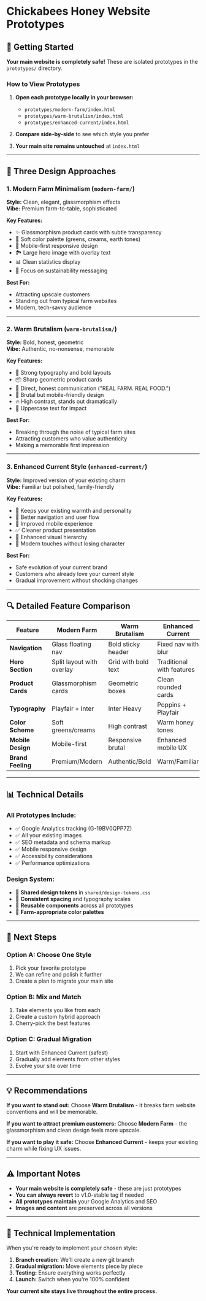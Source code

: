 # Chickabees Honey Website Prototypes

## 🚀 Getting Started

**Your main website is completely safe!** These are isolated prototypes in the `prototypes/` directory.

### How to View Prototypes

1. **Open each prototype locally in your browser:**
   - `prototypes/modern-farm/index.html`
   - `prototypes/warm-brutalism/index.html` 
   - `prototypes/enhanced-current/index.html`

2. **Compare side-by-side** to see which style you prefer

3. **Your main site remains untouched** at `index.html`

---

## 🎨 Three Design Approaches

### 1. Modern Farm Minimalism (`modern-farm/`)

**Style:** Clean, elegant, glassmorphism effects  
**Vibe:** Premium farm-to-table, sophisticated  

**Key Features:**
- ✨ Glassmorphism product cards with subtle transparency
- 🎨 Soft color palette (greens, creams, earth tones)  
- 📱 Mobile-first responsive design
- 🏞️ Large hero image with overlay text
- 📊 Clean statistics display
- 🎯 Focus on sustainability messaging

**Best For:** 
- Attracting upscale customers
- Standing out from typical farm websites
- Modern, tech-savvy audience

---

### 2. Warm Brutalism (`warm-brutalism/`)

**Style:** Bold, honest, geometric  
**Vibe:** Authentic, no-nonsense, memorable  

**Key Features:**
- 💪 Strong typography and bold layouts
- 📦 Sharp geometric product cards
- 🎯 Direct, honest communication ("REAL FARM. REAL FOOD.")
- 📱 Brutal but mobile-friendly design
- 🔥 High contrast, stands out dramatically
- 📢 Uppercase text for impact

**Best For:**
- Breaking through the noise of typical farm sites
- Attracting customers who value authenticity
- Making a memorable first impression

---

### 3. Enhanced Current Style (`enhanced-current/`)

**Style:** Improved version of your existing charm  
**Vibe:** Familiar but polished, family-friendly  

**Key Features:**
- 🌟 Keeps your existing warmth and personality
- 🔄 Better navigation and user flow
- 📱 Improved mobile experience
- ✅ Cleaner product presentation
- 🎨 Enhanced visual hierarchy
- 💫 Modern touches without losing character

**Best For:**
- Safe evolution of your current brand
- Customers who already love your current style  
- Gradual improvement without shocking changes

---

## 🔍 Detailed Feature Comparison

| Feature | Modern Farm | Warm Brutalism | Enhanced Current |
|---------|-------------|----------------|------------------|
| **Navigation** | Glass floating nav | Bold sticky header | Fixed nav with blur |
| **Hero Section** | Split layout with overlay | Grid with bold text | Traditional with features |  
| **Product Cards** | Glassmorphism cards | Geometric boxes | Clean rounded cards |
| **Typography** | Playfair + Inter | Inter Heavy | Poppins + Playfair |
| **Color Scheme** | Soft greens/creams | High contrast | Warm honey tones |
| **Mobile Design** | Mobile-first | Responsive brutal | Enhanced mobile UX |
| **Brand Feeling** | Premium/Modern | Authentic/Bold | Warm/Familiar |

---

## 📊 Technical Details

### All Prototypes Include:
- ✅ Google Analytics tracking (G-19BV0QPP7Z)
- ✅ All your existing images
- ✅ SEO metadata and schema markup
- ✅ Mobile responsive design
- ✅ Accessibility considerations
- ✅ Performance optimizations

### Design System:
- 🎨 **Shared design tokens** in `shared/design-tokens.css`
- 📏 **Consistent spacing** and typography scales
- 🎯 **Reusable components** across all prototypes
- 🌈 **Farm-appropriate color palettes**

---

## 🚀 Next Steps

### Option A: Choose One Style
1. Pick your favorite prototype
2. We can refine and polish it further
3. Create a plan to migrate your main site

### Option B: Mix and Match  
1. Take elements you like from each
2. Create a custom hybrid approach
3. Cherry-pick the best features

### Option C: Gradual Migration
1. Start with Enhanced Current (safest)
2. Gradually add elements from other styles
3. Evolve your site over time

---

## 💡 Recommendations

**If you want to stand out:** Choose **Warm Brutalism** - it breaks farm website conventions and will be memorable.

**If you want to attract premium customers:** Choose **Modern Farm** - the glassmorphism and clean design feels more upscale.

**If you want to play it safe:** Choose **Enhanced Current** - keeps your existing charm while fixing UX issues.

---

## ⚠️ Important Notes

- **Your main website is completely safe** - these are just prototypes
- **You can always revert** to v1.0-stable tag if needed  
- **All prototypes maintain** your Google Analytics and SEO
- **Images and content** are preserved across all versions

---

## 🔧 Technical Implementation

When you're ready to implement your chosen style:

1. **Branch creation:** We'll create a new git branch
2. **Gradual migration:** Move elements piece by piece  
3. **Testing:** Ensure everything works perfectly
4. **Launch:** Switch when you're 100% confident

**Your current site stays live throughout the entire process.**